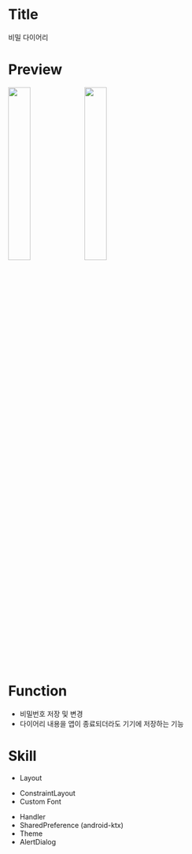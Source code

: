 # Title
비밀 다이어리

# Preview
<img src="https://user-images.githubusercontent.com/74343321/130186454-8fdbd730-19bc-480a-9f21-844d2f00d0f7.png" width="30%"/> <img src="https://user-images.githubusercontent.com/74343321/130186459-f6caa7e6-03f1-42d0-b650-889b7ad19485.png" width="30%"/>

# Function
 * 비밀번호 저장 및 변경
 * 다이어리 내용을 앱이 종료되더라도 기기에 저장하는 기능

# Skill
 * Layout
  - ConstraintLayout
  - Custom Font
 * Handler
 * SharedPreference (android-ktx)
 * Theme
 * AlertDialog
